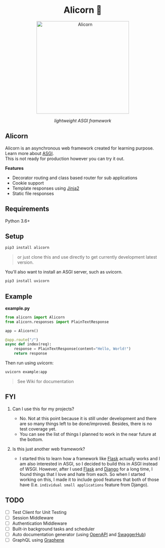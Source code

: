 <h1 align="center">Alicorn 🦄</h1>  
<p align="center">
<img src="https://i.ya-webdesign.com/images/flying-unicorn-png-5.png" height="300" alt="Alicorn"/>
</p>
<p align="center"><i>lightweight ASGI framework</i> </p>

## Alicorn

Alicorn is an asynchronous web framework created for learning purpose. Learn more about <a href="https://asgi.readthedocs.io/en/latest/" target="_blank">ASGI</a>.  
This is not ready for production however you can try it out.

**Features**  

- Decorator routing and class based router for sub applications
- Cookie support
- Template responses using <a href="https://jinja.palletsprojects.com/en/2.11.x/">Jinja2</a>
- Static file responses

## Requirements

Python 3.6+

## Setup

```bash
pip3 install alicorn
```

> or just clone this and use directly to get currently development latest version.

You'll also want to install an ASGI server, such as uvicorn.

```bash
pip3 install uvicorn
```

## Example

**example.py**
```python
from alicorn import Alicorn
from alicorn.responses import PlainTextResponse

app = Alicorn()

@app.route("/")
async def index(req):
    response = PlainTextResponse(content="Hello, World!")
    return response
```

Then run using uvicorn:

```bash
uvicorn example:app
```

> See Wiki for documentation

## FYI

1. Can I use this for my projects?
    - No. Not at this point because it is still under development and there are so many things left to be done/improved. Besides, there is no test coverage yet.
    - You can see the list of things I planned to work in the near future at the bottom.

2. Is this just another web framework?
    - I started this to learn how a framework like <a href="https://palletsprojects.com/p/flask/" target="_blank">Flask</a> actually works and I am also interested in ASGI, so I decided to build this in ASGI instead of WSGI. However, after I used <a href="https://palletsprojects.com/p/flask/" target="_blank">Flask</a> and <a href="https://www.djangoproject.com" target="_blank">Django</a> for a long time, I found things that I love and hate from each. So when I started working on this, I made it to include good features that both of those have (I.e. `individual small applications` feature from Django).

## TODO

- [ ] Test Client for Unit Testing
- [ ] Session Middleware
- [ ] Authentication Middleware
- [ ] Built-in background tasks and scheduler
- [ ] Auto documentation generator (using <a href="https://swagger.io/solutions/api-design/" target="_blank">OpenAPI</a> and <a href="https://swagger.io/tools/swaggerhub/" target="_blank">SwaggerHub</a>)
- [ ] GraphQL using <a href="https://graphene-python.org" target="_blank">Graphene</a>
